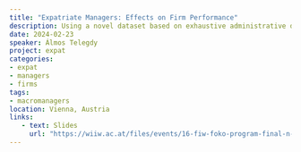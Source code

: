 ```yaml
---
title: "Expatriate Managers: Effects on Firm Performance"
description: Using a novel dataset based on exhaustive administrative data from Hungary on firms and their managers for 1985--2022, we study the impact of expatriate Chief Executive Officers (CEOs) on firm outcomes. 
date: 2024-02-23
speaker: Álmos Telegdy
project: expat
categories:
- expat
- managers
- firms
tags:
- macromanagers
location: Vienna, Austria
links:
   - text: Slides
     url: "https://wiiw.ac.at/files/events/16-fiw-foko-program-final-n-659.pdf"
---
```

